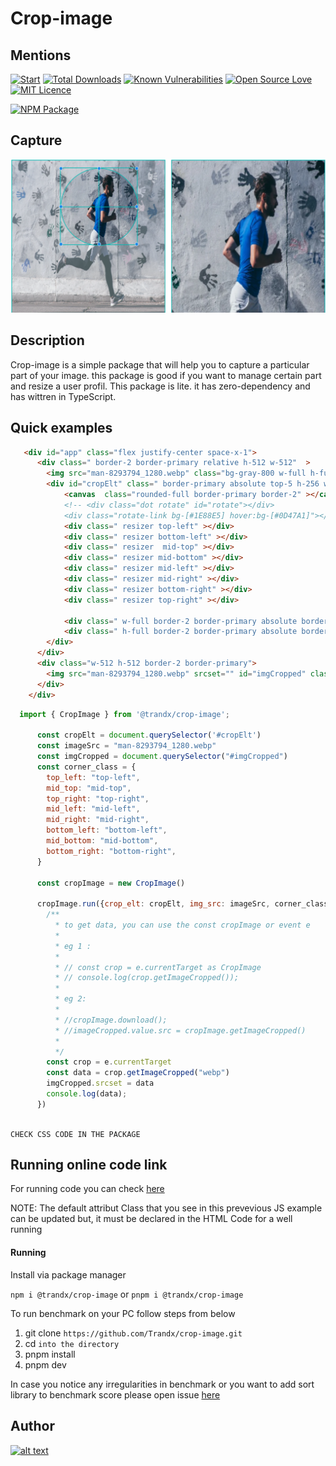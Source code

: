 # Crop-image

## Mentions
[![Start](https://img.shields.io/github/stars/Trandx/crop-image?style=flat-square)](https://github.com/Trandx/crop-image)
[![Total Downloads](https://img.shields.io/github/downloads/trandx/crop-image/total)](https://www.npmjs.com/package/@trandx/crop-image)
[![Known Vulnerabilities](https://snyk.io/test/github/Trandx/crop-image/badge.svg)](https://snyk.io/test/github/Trandx/crop-image/badge)
[![Open Source Love](https://badges.frapsoft.com/os/v1/open-source.svg?v=103)](https://opensource.org/)
[![MIT Licence](https://badges.frapsoft.com/os/mit/mit.svg?v=103)](https://opensource.org/licenses/mit-license.php)

[![NPM Package](https://nodei.co/npm/@trandx/crop-image.png)](https://www.npmjs.com/package/@trandx/crop-image)

## Capture
[![crop image capture](https://github.com/Trandx/crop-image/blob/develop/public/capture.png)](https://github.com/Trandx/crop-image)

## Description
Crop-image is a simple package that will help you to capture a particular part of your image. this package is good if you want to manage certain part and resize a user profil.
This package is lite. it has zero-dependency and has wittren in TypeScript.

## Quick examples
```HTML
   <div id="app" class="flex justify-center space-x-1">
      <div class=" border-2 border-primary relative h-512 w-512"  >
        <img src="man-8293794_1280.webp" class="bg-gray-800 w-full h-full opacity-70" alt="" srcset="">
        <div id="cropElt" class=" border-primary absolute top-5 h-256 w-256  border-2" draggable="true">
            <canvas  class="rounded-full border-primary border-2" ></canvas>
            <!-- <div class="dot rotate" id="rotate"></div>
            <div class="rotate-link bg-[#1E88E5] hover:bg-[#0D47A1]"></div> -->
            <div class=" resizer top-left" ></div>
            <div class=" resizer bottom-left" ></div>
            <div class=" resizer  mid-top" ></div>
            <div class=" resizer mid-bottom" ></div>
            <div class=" resizer mid-left" ></div>
            <div class=" resizer mid-right" ></div>
            <div class=" resizer bottom-right" ></div>
            <div class=" resizer top-right" ></div>

            <div class=" w-full border-2 border-primary absolute border-dotted top-50"></div>
            <div class=" h-full border-2 border-primary absolute border-dotted top-0 left"></div>
        </div>
      </div>
      <div class="w-512 h-512 border-2 border-primary">
        <img src="man-8293794_1280.webp" srcset="" id="imgCropped" class="w-full h-full"/>
      </div>
    </div>
```

```javascript
  import { CropImage } from '@trandx/crop-image';
    
      const cropElt = document.querySelector('#cropElt')
      const imageSrc = "man-8293794_1280.webp"
      const imgCropped = document.querySelector("#imgCropped")
      const corner_class = {
        top_left: "top-left",
        mid_top: "mid-top",
        top_right: "top-right",
        mid_left: "mid-left",
        mid_right: "mid-right",
        bottom_left: "bottom-left",
        mid_bottom: "mid-bottom",
        bottom_right: "bottom-right",
      }

      const cropImage = new CropImage()
   
      cropImage.run({crop_elt: cropElt, img_src: imageSrc, corner_class})?.oncrop((e)=>{
        /**
          * to get data, you can use the const cropImage or event e 
          * 
          * eg 1 :
          * 
          * // const crop = e.currentTarget as CropImage
          * // console.log(crop.getImageCropped());
          * 
          * eg 2:
          * 
          * //cropImage.download();
          * //imageCropped.value.src = cropImage.getImageCropped()
          * 
          */
        const crop = e.currentTarget
        const data = crop.getImageCropped("webp")
        imgCropped.srcset = data
        console.log(data);
      })
    
```

```Csss
CHECK CSS CODE IN THE PACKAGE
```
## Running online code link 
For running code you can check [here](https://playcode.io/1725137)

NOTE: The default attribut Class that you see in this prevevious JS example can be updated but, it must be declared in the HTML Code for a well running

#### Running
Install via package manager

``npm i @trandx/crop-image``
  or
``pnpm i @trandx/crop-image``

To run benchmark on your PC follow steps from below

1) git clone ``https://github.com/Trandx/crop-image.git``
2) cd ``into the directory ``
3) pnpm install
4) pnpm dev

In case you notice any irregularities in benchmark or you want to add sort library to benchmark score
please open issue [here](https://github.com/Trandx/crop-image)
## Author

  [![alt text](https://avatars.githubusercontent.com/u/42522718?v=4)](https://github.com/Trandx/crop-image)
